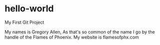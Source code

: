 # hello-world
My First Git Project

My names is Gregory Allen, As that's so common of the name I go by the handle of the Flames of Phoenix. My website is flamesofphx.com
